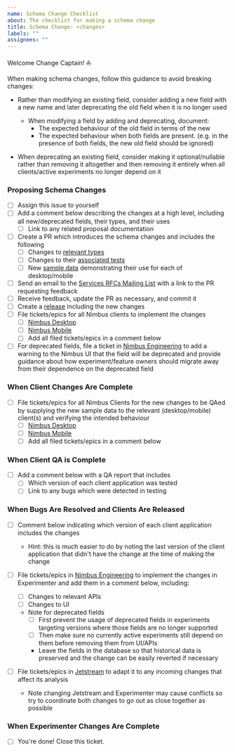 ```yaml
---
name: Schema Change Checklist
about: The checklist for making a schema change
title: Schema Change: <changes>
labels: ""
assignees: ""
---
```


Welcome Change Captain! ⛵️

When making schema changes, follow this guidance to avoid breaking changes:

- Rather than modifying an existing field, consider adding a new field with a new name and later
  deprecating the old field when it is no longer used

  - When modifying a field by adding and deprecating, document:
    - The expected behaviour of the old field in terms of the new
    - The expected behaviour when both fields are present. (e.g. in the presence of both fields, the
      new old field should be ignored)

- When deprecating an existing field, consider making it optional/nullable rather than removing it
  altogether and then removing it entirely when all clients/active experiments no longer depend on
  it

### Proposing Schema Changes

- [ ] Assign this issue to yourself
- [ ] Add a comment below describing the changes at a high level, including all new/deprecated
      fields, their types, and their uses
  - [ ] Link to any related proposal documentation
- [ ] Create a PR which introduces the schema changes and includes the following
  - [ ] Changes to [relevant types](https://github.com/mozilla/nimbus-shared/tree/main/types)
  - [ ] Changes to their [associated tests](https://github.com/mozilla/nimbus-shared/tree/main/test)
  - [ ] New [sample data](https://github.com/mozilla/nimbus-shared/tree/main/data) demonstrating
        their use for each of desktop/mobile
- [ ] Send an email to the [Services RFCs Mailing List](mailto:services-rfcs@mozilla.com) with a
      link to the PR requesting feedback
- [ ] Receive feedback, update the PR as necessary, and commit it
- [ ] Create a [release](https://mozilla.github.io/nimbus-shared/dev/deployments) including the new
      changes
- [ ] File tickets/epics for all Nimbus clients to implement the changes
  - [ ] [Nimbus Desktop](https://bugzilla.mozilla.org/enter_bug.cgi?product=Firefox&component=Nimbus%20Desktop%20Client)
  - [ ] [Nimbus Mobile](https://mozilla-hub.atlassian.net/jira/software/c/projects/SDK/boards/154/backlog)
  - [ ] Add all filed tickets/epics in a comment below
- [ ] For deprecated fields, file a ticket in
      [Nimbus Engineering](https://mozilla-hub.atlassian.net/jira/software/c/projects/EXP/boards/222/backlog)
      to add a warning to the Nimbus UI that the field will be deprecated and provide guidance about
      how experiment/feature owners should migrate away from their dependence on the deprecated
      field

### When Client Changes Are Complete

- [ ] File tickets/epics for all Nimbus Clients for the new changes to be QAed by supplying the new
      sample data to the relevant (desktop/mobile) client(s) and verifying the intended behaviour
  - [ ] [Nimbus Desktop](https://bugzilla.mozilla.org/enter_bug.cgi?product=Firefox&component=Nimbus%20Desktop%20Client)
  - [ ] [Nimbus Mobile](https://mozilla-hub.atlassian.net/jira/software/c/projects/SDK/boards/154/backlog)
  - [ ] Add all filed tickets/epics in a comment below

### When Client QA is Complete

- [ ] Add a comment below with a QA report that includes
  - [ ] Which version of each client application was tested
  - [ ] Link to any bugs which were detected in testing

### When Bugs Are Resolved and Clients Are Released

- [ ] Comment below indicating which version of each client application includes the changes
  - Hint: this is much easier to do by noting the last version of the client application that didn't
    have the change at the time of making the change
- [ ] File tickets/epics in
      [Nimbus Engineering](https://mozilla-hub.atlassian.net/jira/software/c/projects/EXP/boards/222/backlog)
      to implement the changes in Experimenter and add them in a comment below, including:

  - [ ] Changes to relevant APIs
  - [ ] Changes to UI
  - Note for deprecated fields
    - [ ] First prevent the usage of deprecated fields in experiments targeting versions where those
          fields are no longer supported
    - [ ] Then make sure no currently active experiments still depend on them before removing them
          from UI/APIs
    - Leave the fields in the database so that historical data is preserved and the change can be
      easily reverted if necessary

- [ ] File tickets/epics in [Jetstream](https://github.com/mozilla/jetstream/issues/new) to adapt it
      to any incoming changes that affect its analysis
  - Note changing Jetstream and Experimenter may cause conflicts so try to coordinate both changes
    to go out as close together as possible

### When Experimenter Changes Are Complete

- [ ] You're done! Close this ticket.
